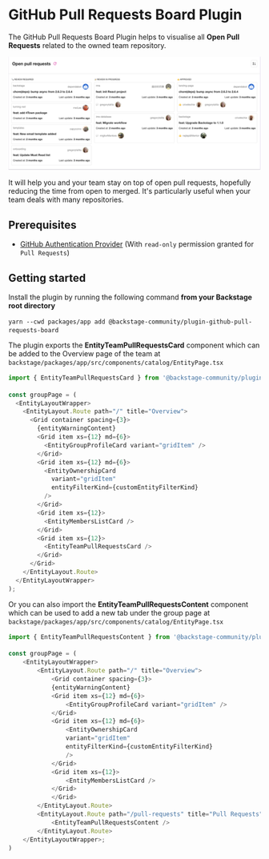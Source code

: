 # GitHub Pull Requests Board Plugin

The GitHub Pull Requests Board Plugin helps to visualise all **Open Pull Requests** related to the owned team repository.

![github-pull-requests-board](./docs/pull-requests-board.png)

It will help you and your team stay on top of open pull requests, hopefully reducing the time from open to merged. It's particularly useful when your team deals with many repositories.

## Prerequisites

- [GitHub Authentication Provider](https://backstage.io/docs/auth/github/provider) (With `read-only` permission granted for `Pull Requests`)

## Getting started

Install the plugin by running the following command **from your Backstage root directory**

`yarn --cwd packages/app add @backstage-community/plugin-github-pull-requests-board`

The plugin exports the **EntityTeamPullRequestsCard** component which can be added to the Overview page of the team at `backstage/packages/app/src/components/catalog/EntityPage.tsx`

```javascript
import { EntityTeamPullRequestsCard } from '@backstage-community/plugin-github-pull-requests-board';

const groupPage = (
  <EntityLayoutWrapper>
    <EntityLayout.Route path="/" title="Overview">
      <Grid container spacing={3}>
        {entityWarningContent}
        <Grid item xs={12} md={6}>
          <EntityGroupProfileCard variant="gridItem" />
        </Grid>
        <Grid item xs={12} md={6}>
          <EntityOwnershipCard
            variant="gridItem"
            entityFilterKind={customEntityFilterKind}
          />
        </Grid>
        <Grid item xs={12}>
          <EntityMembersListCard />
        </Grid>
        <Grid item xs={12}>
          <EntityTeamPullRequestsCard />
        </Grid>
      </Grid>
    </EntityLayout.Route>
  </EntityLayoutWrapper>
);
```

Or you can also import the **EntityTeamPullRequestsContent** component which can be used to add a new tab under the group page at `backstage/packages/app/src/components/catalog/EntityPage.tsx`

```javascript
import { EntityTeamPullRequestsContent } from '@backstage-community/plugin-github-pull-requests-board';

const groupPage = (
    <EntityLayoutWrapper>
        <EntityLayout.Route path="/" title="Overview">
            <Grid container spacing={3}>
            {entityWarningContent}
            <Grid item xs={12} md={6}>
                <EntityGroupProfileCard variant="gridItem" />
            </Grid>
            <Grid item xs={12} md={6}>
                <EntityOwnershipCard
                variant="gridItem"
                entityFilterKind={customEntityFilterKind}
                />
            </Grid>
            <Grid item xs={12}>
                <EntityMembersListCard />
            </Grid>
            </Grid>
        </EntityLayout.Route>
        <EntityLayout.Route path="/pull-requests" title="Pull Requests">
            <EntityTeamPullRequestsContent />
        </EntityLayout.Route>
    </EntityLayoutWrapper>;
)
```
